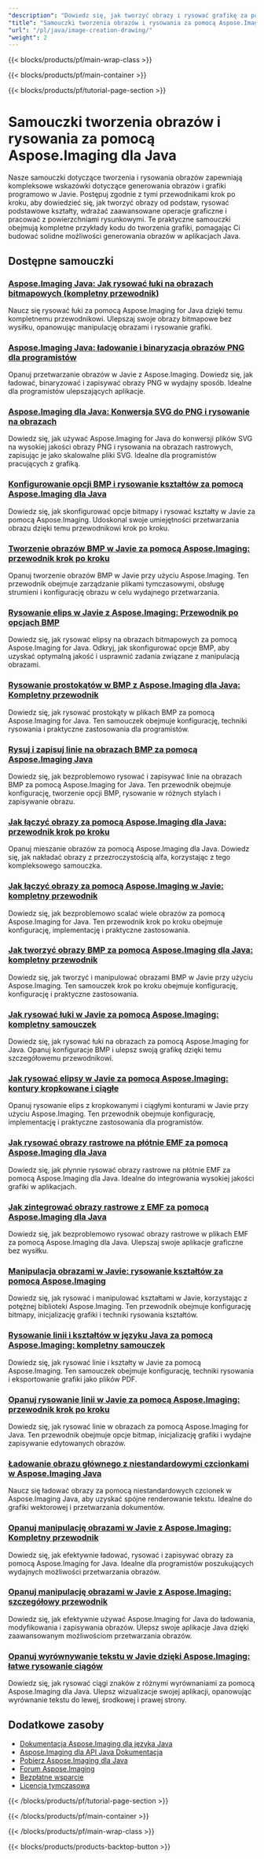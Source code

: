 ```yaml
---
"description": "Dowiedz się, jak tworzyć obrazy i rysować grafikę za pomocą pakietu Aspose.Imaging for Java, korzystając z kompleksowych samouczków obejmujących podstawowe funkcje rysowania."
"title": "Samouczki tworzenia obrazów i rysowania za pomocą Aspose.Imaging dla Java"
"url": "/pl/java/image-creation-drawing/"
"weight": 2
---
```


{{< blocks/products/pf/main-wrap-class >}}

{{< blocks/products/pf/main-container >}}

{{< blocks/products/pf/tutorial-page-section >}}
# Samouczki tworzenia obrazów i rysowania za pomocą Aspose.Imaging dla Java

Nasze samouczki dotyczące tworzenia i rysowania obrazów zapewniają kompleksowe wskazówki dotyczące generowania obrazów i grafiki programowo w Javie. Postępuj zgodnie z tymi przewodnikami krok po kroku, aby dowiedzieć się, jak tworzyć obrazy od podstaw, rysować podstawowe kształty, wdrażać zaawansowane operacje graficzne i pracować z powierzchniami rysunkowymi. Te praktyczne samouczki obejmują kompletne przykłady kodu do tworzenia grafiki, pomagając Ci budować solidne możliwości generowania obrazów w aplikacjach Java.

## Dostępne samouczki

### [Aspose.Imaging Java: Jak rysować łuki na obrazach bitmapowych (kompletny przewodnik)](./drawing-arcs-aspose-imaging-java-guide/)
Naucz się rysować łuki za pomocą Aspose.Imaging for Java dzięki temu kompletnemu przewodnikowi. Ulepszaj swoje obrazy bitmapowe bez wysiłku, opanowując manipulację obrazami i rysowanie grafiki.

### [Aspose.Imaging Java: ładowanie i binaryzacja obrazów PNG dla programistów](./master-image-processing-aspose-imaging-java/)
Opanuj przetwarzanie obrazów w Javie z Aspose.Imaging. Dowiedz się, jak ładować, binaryzować i zapisywać obrazy PNG w wydajny sposób. Idealne dla programistów ulepszających aplikacje.

### [Aspose.Imaging dla Java: Konwersja SVG do PNG i rysowanie na obrazach](./aspose-imaging-svg-to-png-java-draw-images/)
Dowiedz się, jak używać Aspose.Imaging for Java do konwersji plików SVG na wysokiej jakości obrazy PNG i rysowania na obrazach rastrowych, zapisując je jako skalowalne pliki SVG. Idealne dla programistów pracujących z grafiką.

### [Konfigurowanie opcji BMP i rysowanie kształtów za pomocą Aspose.Imaging dla Java](./mastering-aspose-imaging-java-bmp-options-drawing-shapes/)
Dowiedz się, jak skonfigurować opcje bitmapy i rysować kształty w Javie za pomocą Aspose.Imaging. Udoskonal swoje umiejętności przetwarzania obrazu dzięki temu przewodnikowi krok po kroku.

### [Tworzenie obrazów BMP w Javie za pomocą Aspose.Imaging: przewodnik krok po kroku](./create-bmp-images-java-aspose-imaging-guide/)
Opanuj tworzenie obrazów BMP w Javie przy użyciu Aspose.Imaging. Ten przewodnik obejmuje zarządzanie plikami tymczasowymi, obsługę strumieni i konfigurację obrazu w celu wydajnego przetwarzania.

### [Rysowanie elips w Javie z Aspose.Imaging: Przewodnik po opcjach BMP](./draw-ellipses-java-aspose-imaging-bmp-options/)
Dowiedz się, jak rysować elipsy na obrazach bitmapowych za pomocą Aspose.Imaging for Java. Odkryj, jak skonfigurować opcje BMP, aby uzyskać optymalną jakość i usprawnić zadania związane z manipulacją obrazami.

### [Rysowanie prostokątów w BMP z Aspose.Imaging dla Java: Kompletny przewodnik](./draw-rectangles-bmp-aspose-imaging-java/)
Dowiedz się, jak rysować prostokąty w plikach BMP za pomocą Aspose.Imaging for Java. Ten samouczek obejmuje konfigurację, techniki rysowania i praktyczne zastosowania dla programistów.

### [Rysuj i zapisuj linie na obrazach BMP za pomocą Aspose.Imaging Java](./aspose-imaging-java-draw-lines-bmp-images/)
Dowiedz się, jak bezproblemowo rysować i zapisywać linie na obrazach BMP za pomocą Aspose.Imaging for Java. Ten przewodnik obejmuje konfigurację, tworzenie opcji BMP, rysowanie w różnych stylach i zapisywanie obrazu.

### [Jak łączyć obrazy za pomocą Aspose.Imaging dla Java: przewodnik krok po kroku](./blend-images-aspose-imaging-java-tutorial/)
Opanuj mieszanie obrazów za pomocą Aspose.Imaging dla Java. Dowiedz się, jak nakładać obrazy z przezroczystością alfa, korzystając z tego kompleksowego samouczka.

### [Jak łączyć obrazy za pomocą Aspose.Imaging w Javie: kompletny przewodnik](./combine-images-aspose-imaging-java-tutorial/)
Dowiedz się, jak bezproblemowo scalać wiele obrazów za pomocą Aspose.Imaging for Java. Ten przewodnik krok po kroku obejmuje konfigurację, implementację i praktyczne zastosowania.

### [Jak tworzyć obrazy BMP za pomocą Aspose.Imaging dla Java: kompletny przewodnik](./create-bmp-images-aspose-imaging-java/)
Dowiedz się, jak tworzyć i manipulować obrazami BMP w Javie przy użyciu Aspose.Imaging. Ten samouczek krok po kroku obejmuje konfigurację, konfigurację i praktyczne zastosowania.

### [Jak rysować łuki w Javie za pomocą Aspose.Imaging: kompletny samouczek](./draw-arcs-java-aspose-imaging-tutorial/)
Dowiedz się, jak rysować łuki na obrazach za pomocą Aspose.Imaging for Java. Opanuj konfiguracje BMP i ulepsz swoją grafikę dzięki temu szczegółowemu przewodnikowi.

### [Jak rysować elipsy w Javie za pomocą Aspose.Imaging: kontury kropkowane i ciągłe](./aspose-imaging-java-draw-ellipses/)
Opanuj rysowanie elips z kropkowanymi i ciągłymi konturami w Javie przy użyciu Aspose.Imaging. Ten przewodnik obejmuje konfigurację, implementację i praktyczne zastosowania dla programistów.

### [Jak rysować obrazy rastrowe na płótnie EMF za pomocą Aspose.Imaging dla Java](./load-draw-raster-images-emf-canvas-aspose-imaging-java/)
Dowiedz się, jak płynnie rysować obrazy rastrowe na płótnie EMF za pomocą Aspose.Imaging dla Java. Idealne do integrowania wysokiej jakości grafiki w aplikacjach.

### [Jak zintegrować obrazy rastrowe z EMF za pomocą Aspose.Imaging dla Java](./draw-raster-images-into-emf-aspose-imaging-java/)
Dowiedz się, jak bezproblemowo rysować obrazy rastrowe w plikach EMF za pomocą Aspose.Imaging dla Java. Ulepszaj swoje aplikacje graficzne bez wysiłku.

### [Manipulacja obrazami w Javie: rysowanie kształtów za pomocą Aspose.Imaging](./java-image-manipulation-aspose-imaging-drawing-shapes/)
Dowiedz się, jak rysować i manipulować kształtami w Javie, korzystając z potężnej biblioteki Aspose.Imaging. Ten przewodnik obejmuje konfigurację bitmapy, inicjalizację grafiki i techniki rysowania kształtów.

### [Rysowanie linii i kształtów w języku Java za pomocą Aspose.Imaging: kompletny samouczek](./java-aspose-imaging-line-shape-drawing-tutorial/)
Dowiedz się, jak rysować linie i kształty w Javie za pomocą Aspose.Imaging. Ten samouczek obejmuje konfigurację, techniki rysowania i eksportowanie grafiki jako plików PDF.

### [Opanuj rysowanie linii w Javie za pomocą Aspose.Imaging: przewodnik krok po kroku](./aspose-imaging-java-draw-lines/)
Dowiedz się, jak rysować linie w obrazach za pomocą Aspose.Imaging for Java. Ten przewodnik obejmuje opcje bitmap, inicjalizację grafiki i wydajne zapisywanie edytowanych obrazów.

### [Ładowanie obrazu głównego z niestandardowymi czcionkami w Aspose.Imaging Java](./load-images-custom-fonts-aspose-imaging-java/)
Naucz się ładować obrazy za pomocą niestandardowych czcionek w Aspose.Imaging Java, aby uzyskać spójne renderowanie tekstu. Idealne do grafiki wektorowej i przetwarzania dokumentów.

### [Opanuj manipulację obrazami w Javie z Aspose.Imaging: Kompletny przewodnik](./master-image-manipulation-aspose-imaging-java/)
Dowiedz się, jak efektywnie ładować, rysować i zapisywać obrazy za pomocą Aspose.Imaging for Java. Idealne dla programistów poszukujących wydajnych możliwości przetwarzania obrazów.

### [Opanuj manipulację obrazami w Javie z Aspose.Imaging: szczegółowy przewodnik](./java-image-manipulation-aspose-imaging-guide/)
Dowiedz się, jak efektywnie używać Aspose.Imaging for Java do ładowania, modyfikowania i zapisywania obrazów. Ulepsz swoje aplikacje Java dzięki zaawansowanym możliwościom przetwarzania obrazów.

### [Opanuj wyrównywanie tekstu w Javie dzięki Aspose.Imaging: łatwe rysowanie ciągów](./draw-strings-java-aspose-imaging/)
Dowiedz się, jak rysować ciągi znaków z różnymi wyrównaniami za pomocą Aspose.Imaging dla Java. Ulepsz wizualizacje swojej aplikacji, opanowując wyrównanie tekstu do lewej, środkowej i prawej strony.

## Dodatkowe zasoby

- [Dokumentacja Aspose.Imaging dla języka Java](https://docs.aspose.com/imaging/java/)
- [Aspose.Imaging dla API Java Dokumentacja](https://reference.aspose.com/imaging/java/)
- [Pobierz Aspose.Imaging dla Java](https://releases.aspose.com/imaging/java/)
- [Forum Aspose.Imaging](https://forum.aspose.com/c/imaging)
- [Bezpłatne wsparcie](https://forum.aspose.com/)
- [Licencja tymczasowa](https://purchase.aspose.com/temporary-license/)

{{< /blocks/products/pf/tutorial-page-section >}}

{{< /blocks/products/pf/main-container >}}

{{< /blocks/products/pf/main-wrap-class >}}

{{< blocks/products/products-backtop-button >}}